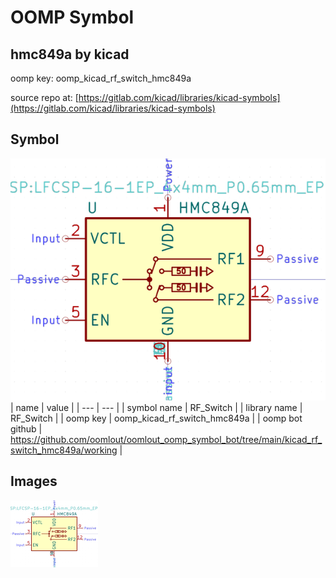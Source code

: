 # OOMP Symbol  
## hmc849a  by kicad  
  
oomp key: oomp_kicad_rf_switch_hmc849a  
  
source repo at: [https://gitlab.com/kicad/libraries/kicad-symbols](https://gitlab.com/kicad/libraries/kicad-symbols)  
## Symbol  
  
[![working.png](working_600.png)](working.png)  
| name | value | 
| --- | --- | 
| symbol name | RF_Switch | 
| library name | RF_Switch | 
| oomp key | oomp_kicad_rf_switch_hmc849a | 
| oomp bot github | https://github.com/oomlout/oomlout_oomp_symbol_bot/tree/main/kicad_rf_switch_hmc849a/working | 
## Images  
  
[![working.png](working_140.png)](working.png)  
